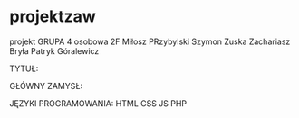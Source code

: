 # projektzaw
projekt
GRUPA 4 osobowa 
2F
Miłosz PRzybylski 
Szymon Zuska
Zachariasz Bryła 
Patryk Góralewicz

TYTUŁ:



GŁÓWNY ZAMYSŁ:



JĘZYKI PROGRAMOWANIA:
HTML
CSS
JS
PHP
